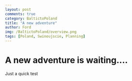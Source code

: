 ```yaml
---
layout: post
comments: true
category: BaltictoPoland
title: "A new adventure"
author: Ford
img: /BaltictoPoland/overview.png
tags: [Poland, Swinoujscie, Planning]
---
```

# A new adventure is waiting....
Just a quick test

